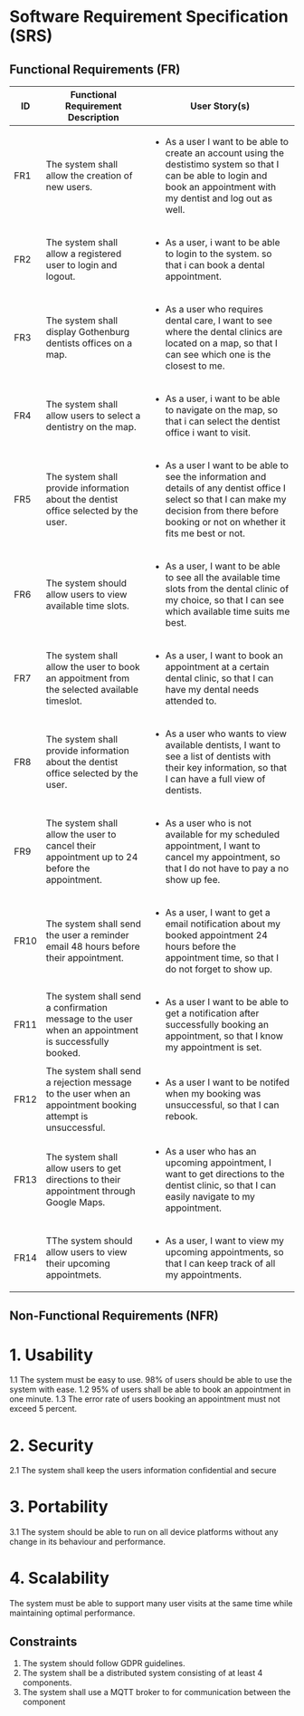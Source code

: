 # Software Requirement Specification (SRS)

## Functional Requirements (FR)
<table>
    <thead>
        <tr>
            <th>ID</th>
            <th>Functional Requirement Description</th>
            <th>User Story(s)</th>
        </tr>
    </thead>
    <tbody>
        <tr>
            <td>FR1</td>
            <td>The system shall allow the creation of new users.</td>
            <td>
                <ul>
                    <li>
                        As a user I want to be able to create an account using the destistimo system so that I can be able to login and book an appointment with my dentist and log out as well.
                    </li>
                </ul>
            </td>
        </tr>
        <tr>
            <td>FR2</td>
            <td>The system shall allow a registered user to login and logout.</td>
            <td>
                <ul>
                    <li>
                        As a user, i want to be able to login to the system. so that i can book a dental appointment.
                    </li>
                </ul>
            </td>
        </tr>
         <tr>
            <td>FR3</td>
            <td>The system shall display Gothenburg dentists offices on a map.</td>
            <td>
                <ul>
                    <li>
                        As a user who requires dental care, I want to see where the dental clinics are located on a map, so that I can see which one is the closest to me.
                    </li>
                </ul>
            </td>
        </tr>
         <tr>
            <td>FR4</td>
            <td>The system shall allow users to select a dentistry on the map.</td>
            <td>
                <ul>
                    <li>
                        As a user, i want to be able to navigate on the map, so that i can select the dentist office i want to visit.
                    </li>
                </ul>
            </td>
        </tr>
         <tr>
            <td>FR5</td>
            <td>The system shall provide information about the dentist office selected by the user.</td>
            <td>
                <ul>
                    <li>
                    As a user I want to be able to see the information and details of any dentist office I select so that I can make my decision from there before booking or not on whether it fits me best or not.
                    </li>
                </ul>
            </td>
        </tr>
         <tr>
            <td>FR6</td>
            <td>The system should allow users to view available time slots.</td>
            <td>
                <ul>
                    <li>
                      As a user, I want to be able to see all the available time slots from the dental clinic of my choice, so that I can see which available time suits me best.
                    </li>
                </ul>
            </td>
        </tr>
         <tr>
            <td>FR7</td>
            <td>The system shall allow the user to book an appoitment from the selected available timeslot.</td>
            <td>
                <ul>
                    <li>
                       As a user, I want to book an appointment at a certain dental clinic, so that I can have my dental needs attended to.
                    </li>
                </ul>
            </td>
        </tr>
         <tr>
            <td>FR8</td>
            <td>The system shall provide information about the dentist office selected by the user.</td>
            <td>
                <ul>
                    <li>
                        As a user who wants to view available dentists, I want to see a list of dentists with their key information, so that I can have a full view of dentists.
                    </li>
                </ul>
            </td>
        </tr>
         <tr>
            <td>FR9</td>
            <td>The system shall allow the user to cancel their appointment up to 24 before the appointment.</td>
            <td>
                <ul>
                    <li>
                    As a user who is not available for my scheduled appointment, I want to cancel my appointment, so that I do not have to pay a no show up fee.
                    </li>
                </ul>
            </td>
        </tr>
         <tr>
            <td>FR10</td>
            <td>The system shall send the user a reminder email 48 hours before their appointment. </td>
            <td>
                <ul>
                    <li>
                       As a user, I want to get a email notification about my booked appointment 24 hours before the appointment time, so that I do not forget to show up.
                    </li>
                </ul>
            </td>
        </tr>
         <tr>
            <td>FR11</td>
            <td>The system shall send a confirmation message to the user when an appointment is successfully booked.</td>
            <td>
                <ul>
                    <li>
                    As a user I want to be able to get a notification after successfully booking an appointment, so that I know my appointment is set.
                    </li>
                </ul>
            </td>
        </tr>
        <tr>
            <td>FR12</td>
            <td>The system shall send a rejection message to the user when an appointment booking attempt is unsuccessful.</td>
            <td>
                <ul>
                    <li>
                    As a user I want to be notifed when my booking was unsuccessful, so that I can rebook.
                    </li>
                </ul>
            </td>
        </tr>
        <tr>
            <td>FR13</td>
            <td>The system shall ​​allow users to get directions to their appointment through Google Maps.</td>
            <td>
                <ul>
                    <li>
                        As a user who has an upcoming appointment, I want to get directions to the dentist clinic, so that I can easily navigate to my appointment.
                    </li>
                </ul>
            </td>
        </tr>
        <tr>
            <td>FR14</td>
            <td>TThe system should allow users to view their upcoming appointmets.</td>
            <td>
                <ul>
                    <li>
                        As a user, I want to view my upcoming appointments, so that I can keep track of all my appointments.
                    </li>
                </ul>
            </td>
        </tr>
    </tbody>
</table>

## Non-Functional Requirements (NFR)

# 1. Usability
  1.1 The system must be easy to use. 98% of users should be able to use the system with ease.
  1.2 95% of users shall be able to book an appointment in one minute.
  1.3 The error rate of users booking an appointment must not exceed 5 percent.

# 2. Security 
  2.1 The system shall keep the users information confidential and secure

# 3. Portability
  3.1 The system should be able to run on all device platforms without any change in its behaviour and performance.

# 4. Scalability
The system must be able to support many user visits at the same time while maintaining optimal performance.

## Constraints

1. The system should follow GDPR guidelines.
2. The system shall be a distributed system consisting of at least 4 components.
3. The system shall use a MQTT broker to for communication between the component
